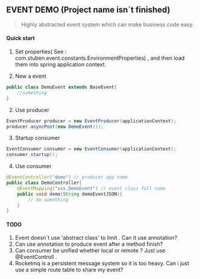 ## EVENT DEMO (Project name isn`t finished)

> Highly abstracted event system which can make business code easy.

#### Quick start

1. Set properties( See : com.stuben.event.constants.EnvironmentProperties) , and then load them into spring application context.

2. New a event
``` java
public class DemoEvent extends BaseEvent{
    //something
}

```

2. Use producer
``` java
EventProducer producer = new EventProducer(applicationContext);
producer.asyncPost(new DemoEvent());
```

3. Startup consumer
``` java
EventConsumer consumer = new EventConsumer(applicationContext);
consumer.startup();
```

4. Use consumer
``` java
@EventController("demo") // producer app name
public class DemoController{
    @EventMapping("xxx.DemoEvent") // event class full name
    public void demo(String demoEventJSON){
        // do something
    }
}
```

#### TODO
1. Event doesn`t use 'abstract class' to limit . Can it use annotation?
2. Can use annotation to produce event after a method finish?
3. Can consumer be unified whether local or remote ? Just use @EventControll . 
4. Rocketmq is a persistent message system so it is too heavy. Can i just use a simple route table to share my event? 
